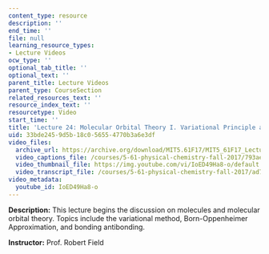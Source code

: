 ```yaml
---
content_type: resource
description: ''
end_time: ''
file: null
learning_resource_types:
- Lecture Videos
ocw_type: ''
optional_tab_title: ''
optional_text: ''
parent_title: Lecture Videos
parent_type: CourseSection
related_resources_text: ''
resource_index_text: ''
resourcetype: Video
start_time: ''
title: 'Lecture 24: Molecular Orbital Theory I. Variational Principle and Matrix Mechanics'
uid: 33bde245-9d5b-18c0-5655-4770b3a6e3df
video_files:
  archive_url: https://archive.org/download/MIT5.61F17/MIT5_61F17_Lecture_24_300k.mp4
  video_captions_file: /courses/5-61-physical-chemistry-fall-2017/793aec93bf635fe9914ac536095da89a_IoED49Ha8-o.vtt
  video_thumbnail_file: https://img.youtube.com/vi/IoED49Ha8-o/default.jpg
  video_transcript_file: /courses/5-61-physical-chemistry-fall-2017/ad7d603ec56e12d9128c30d8500cfa83_IoED49Ha8-o.pdf
video_metadata:
  youtube_id: IoED49Ha8-o
---
```


**Description:** This lecture begins the discussion on molecules and molecular orbital theory. Topics include the variational method, Born-Oppenheimer Approximation, and bonding antibonding.

**Instructor:** Prof. Robert Field